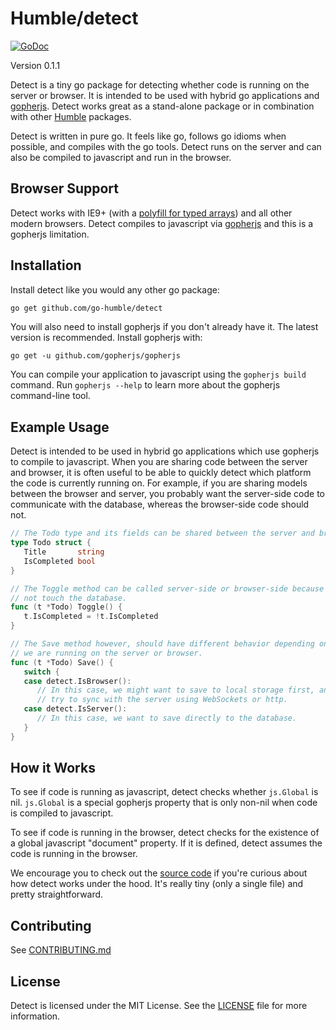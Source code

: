 Humble/detect
=============

[![GoDoc](https://godoc.org/github.com/go-humble/detect?status.svg)](https://godoc.org/github.com/go-humble/detect)

Version 0.1.1

Detect is a tiny go package for detecting whether code is running on the server
or browser. It is intended to be used with hybrid go applications and
[gopherjs](https://github.com/gopherjs/gopherjs). Detect works great as a
stand-alone package or in combination with other
[Humble](https://github.com/go-humble) packages.

Detect is written in pure go. It feels like go, follows go idioms when possible, and
compiles with the go tools. Detect runs on the server and can also be compiled
to javascript and run in the browser.


Browser Support
---------------

Detect works with IE9+ (with a
[polyfill for typed arrays](https://github.com/inexorabletash/polyfill/blob/master/typedarray.js))
and all other modern browsers. Detect compiles to javascript via [gopherjs](https://github.com/gopherjs/gopherjs)
and this is a gopherjs limitation.


Installation
------------

Install detect like you would any other go package:

```bash
go get github.com/go-humble/detect
```

You will also need to install gopherjs if you don't already have it. The latest version is
recommended. Install gopherjs with:

```
go get -u github.com/gopherjs/gopherjs
```

You can compile your application to javascript using the `gopherjs build` command. Run
`gopherjs --help` to learn more about the gopherjs command-line tool.


Example Usage
-------------

Detect is intended to be used in hybrid go applications which use gopherjs to
compile to javascript. When you are sharing code between the server and browser,
it is often useful to be able to quickly detect which platform the code is
currently running on. For example, if you are sharing models between the browser
and server, you probably want the server-side code to communicate with the
database, whereas the browser-side code should not.

```go
// The Todo type and its fields can be shared between the server and browser.
type Todo struct {
   Title       string
   IsCompleted bool
}

// The Toggle method can be called server-side or browser-side because it does
// not touch the database.
func (t *Todo) Toggle() {
   t.IsCompleted = !t.IsCompleted
}

// The Save method however, should have different behavior depending on whether
// we are running on the server or browser.
func (t *Todo) Save() {
   switch {
   case detect.IsBrowser():
      // In this case, we might want to save to local storage first, and then
      // try to sync with the server using WebSockets or http.
   case detect.IsServer():
      // In this case, we want to save directly to the database.
   }
}
```

How it Works
------------

To see if code is running as javascript, detect checks whether `js.Global`
is nil. `js.Global` is a special gopherjs property that is only non-nil when
code is compiled to javascript.

To see if code is running in the browser, detect checks for the existence of a
global javascript "document" property. If it is defined, detect assumes the
code is running in the browser.

We encourage you to check out the
[source code](https://github.com/go-humble/detect/blob/master/detect.go) if
you're curious about how detect works under the hood. It's really tiny
(only a single file) and pretty straightforward.


Contributing
------------

See [CONTRIBUTING.md](https://github.com/go-humble/detect/blob/master/CONTRIBUTING.md)


License
-------

Detect is licensed under the MIT License. See the [LICENSE](https://github.com/go-humble/detect/blob/master/LICENSE)
file for more information.
